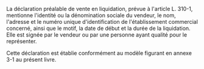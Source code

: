 La déclaration préalable de vente en liquidation, prévue à l'article L. 310-1, mentionne l'identité ou la dénomination sociale du vendeur, le nom, l'adresse et le numéro unique d'identification de l'établissement commercial concerné, ainsi que le motif, la date de début et la durée de la liquidation. Elle est signée par le vendeur ou par une personne ayant qualité pour le représenter.

Cette déclaration est établie conformément au modèle figurant en annexe 3-1 au présent livre.
